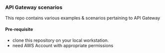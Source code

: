 ### API Gateway scenarios
This repo contains various examples & scenarios pertaining to API Gateway

#### Pre-requisite
- clone this repository on your local workstation.
- need AWS Account with appropriate permissions
